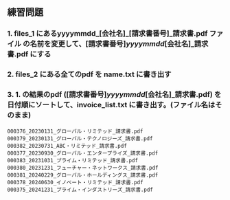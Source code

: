

## 練習問題

### 1. files_1 にあるyyyymmdd_[会社名]_[請求書番号]_請求書.pdf ファイル の名前を変更して、[請求書番号]_yyyymmdd_[会社名]_請求書.pdf にする

### 2. files_2 にある全てのpdf を name.txt に書き出す 

### 3. 1. の結果のpdf ([請求書番号]_yyyymmdd_[会社名]_請求書.pdf) を 日付順にソートして、invoice_list.txt に書き出す。(ファイル名はそのまま)

```
000376_20230131_グローバル・リミテッド_請求書.pdf
000379_20230131_グローバル・テクノロジーズ_請求書.pdf
000382_20230731_ABC・リミテッド_請求書.pdf
000377_20230930_グローバル・エンタープライズ_請求書.pdf
000383_20231031_プライム・リミテッド_請求書.pdf
000380_20231231_フューチャー・ネットワークス_請求書.pdf
000381_20240229_グローバル・ホールディングス_請求書.pdf
000378_20240630_イノベート・リミテッド_請求書.pdf
000375_20241231_プライム・インダストリーズ_請求書.pdf
```
